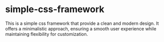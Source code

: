 # simple-css-framework
This is a simple css framework that provide a clean and modern design. It offers a minimalistic approach, ensuring a smooth user experience while maintaining flexibility for customization.


